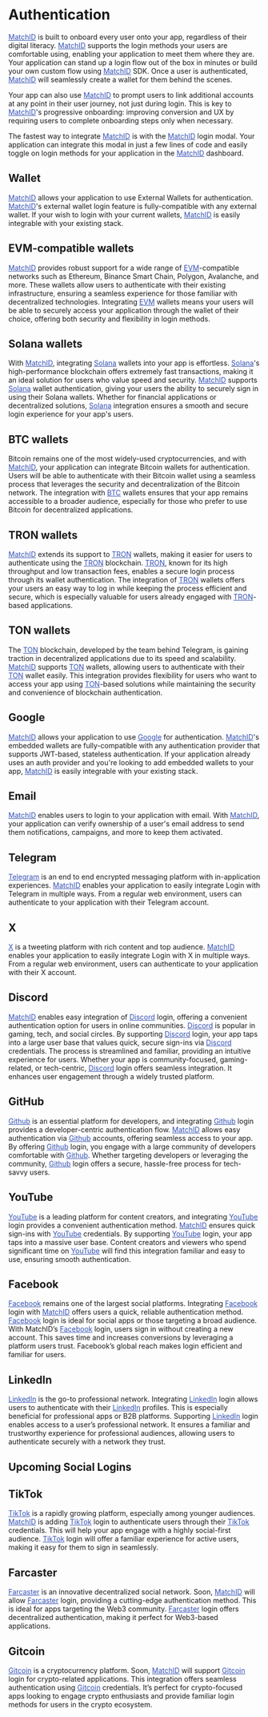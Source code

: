 # Authentication

<a href="https://developer.matchid.ai/dashboard/" style="color: #3451b2; text-decoration: underline;">MatchID</a> is built to onboard every user onto your app, regardless of their digital literacy. <a href="https://developer.matchid.ai/dashboard/" style="color: #3451b2; text-decoration: underline;">MatchID</a> supports the login methods your users are comfortable using, enabling your application to meet them where they are. Your application can stand up a login flow out of the box in minutes or build your own custom flow using <a href="https://developer.matchid.ai/dashboard/" style="color: #3451b2; text-decoration: underline;">MatchID</a> SDK. Once a user is authenticated, <a href="https://developer.matchid.ai/dashboard/" style="color: #3451b2; text-decoration: underline;">MatchID</a> will seamlessly create a wallet for them behind the scenes.

Your app can also use <a href="https://developer.matchid.ai/dashboard/" style="color: #3451b2; text-decoration: underline;">MatchID</a> to prompt users to link additional accounts at any point in their user journey, not just during login. This is key to <a href="https://developer.matchid.ai/dashboard/" style="color: #3451b2; text-decoration: underline;">MatchID</a>'s progressive onboarding: improving conversion and UX by requiring users to complete onboarding steps only when necessary.

The fastest way to integrate <a href="https://developer.matchid.ai/dashboard/" style="color: #3451b2; text-decoration: underline;">MatchID</a> is with the <a href="https://developer.matchid.ai/dashboard/" style="color: #3451b2; text-decoration: underline;">MatchID</a> login modal. Your application can integrate this modal in just a few lines of code and easily toggle on login methods for your application in the <a href="https://developer.matchid.ai/dashboard/" style="color: #3451b2; text-decoration: underline;">MatchID</a> dashboard.

## Wallet

<a href="https://developer.matchid.ai/dashboard/" style="color: #3451b2; text-decoration: underline;">MatchID</a> allows your application to use External Wallets for authentication. <a href="https://developer.matchid.ai/dashboard/" style="color: #3451b2; text-decoration: underline;">MatchID</a>'s external wallet login feature is fully-compatible with any external wallet. If your wish to login with your current wallets, <a href="https://developer.matchid.ai/dashboard/" style="color: #3451b2; text-decoration: underline;">MatchID</a> is easily integrable with your existing stack.

## EVM-compatible wallets
<a href="https://developer.matchid.ai/dashboard/" style="color: #3451b2; text-decoration: underline;">MatchID</a> provides robust support for a wide range of <a href="https://www.coinbase.com/learn/crypto-glossary/what-is-the-ethereum-virtual-machine" style="color: #3451b2; text-decoration: underline;">EVM</a>-compatible networks such as Ethereum, Binance Smart Chain, Polygon, Avalanche, and more. These wallets allow users to authenticate with their existing infrastructure, ensuring a seamless experience for those familiar with decentralized technologies. Integrating <a href="https://www.coinbase.com/learn/crypto-glossary/what-is-the-ethereum-virtual-machine" style="color: #3451b2; text-decoration: underline;">EVM</a> wallets means your users will be able to securely access your application through the wallet of their choice, offering both security and flexibility in login methods.

## Solana wallets
With <a href="https://developer.matchid.ai/dashboard/" style="color: #3451b2; text-decoration: underline;">MatchID</a>, integrating <a href="https://solana.com/wallets" style="color: #3451b2; text-decoration: underline;">Solana</a> wallets into your app is effortless. <a href="https://solana.com/wallets" style="color: #3451b2; text-decoration: underline;">Solana</a>'s high-performance blockchain offers extremely fast transactions, making it an ideal solution for users who value speed and security. <a href="https://developer.matchid.ai/dashboard/" style="color: #3451b2; text-decoration: underline;">MatchID</a> supports <a href="https://solana.com/wallets" style="color: #3451b2; text-decoration: underline;">Solana</a> wallet authentication, giving your users the ability to securely sign in using their Solana wallets. Whether for financial applications or decentralized solutions, <a href="https://solana.com/wallets" style="color: #3451b2; text-decoration: underline;">Solana</a> integration ensures a smooth and secure login experience for your app's users.

## BTC wallets
Bitcoin remains one of the most widely-used cryptocurrencies, and with <a href="https://developer.matchid.ai/dashboard/" style="color: #3451b2; text-decoration: underline;">MatchID</a>, your application can integrate Bitcoin wallets for authentication. Users will be able to authenticate with their Bitcoin wallet using a seamless process that leverages the security and decentralization of the Bitcoin network. The integration with <a href="https://help.coinbase.com/en/coinbase/getting-started/crypto-education/what-is-a-bitcoin-wallet" style="color: #3451b2; text-decoration: underline;">BTC</a> wallets ensures that your app remains accessible to a broader audience, especially for those who prefer to use Bitcoin for decentralized applications.

## TRON wallets
<a href="https://developer.matchid.ai/dashboard/" style="color: #3451b2; text-decoration: underline;">MatchID</a> extends its support to <a href="https://tron.network/wallet?lng=en" style="color: #3451b2; text-decoration: underline;">TRON</a> wallets, making it easier for users to authenticate using the <a href="https://tron.network/wallet?lng=en" style="color: #3451b2; text-decoration: underline;">TRON</a> blockchain. <a href="https://tron.network/wallet?lng=en" style="color: #3451b2; text-decoration: underline;">TRON</a>, known for its high throughput and low transaction fees, enables a secure login process through its wallet authentication. The integration of <a href="https://tron.network/wallet?lng=en" style="color: #3451b2; text-decoration: underline;">TRON</a> wallets offers your users an easy way to log in while keeping the process efficient and secure, which is especially valuable for users already engaged with <a href="https://tron.network/wallet?lng=en" style="color: #3451b2; text-decoration: underline;">TRON</a>-based applications.

## TON wallets
The <a href="https://ton.org/wallets?locale=en&pagination[limit]=-1" style="color: #3451b2; text-decoration: underline;">TON</a> blockchain, developed by the team behind Telegram, is gaining traction in decentralized applications due to its speed and scalability. <a href="https://developer.matchid.ai/dashboard/" style="color: #3451b2; text-decoration: underline;">MatchID</a> supports <a href="https://ton.org/wallets?locale=en&pagination[limit]=-1" style="color: #3451b2; text-decoration: underline;">TON</a> wallets, allowing users to authenticate with their <a href="https://ton.org/wallets?locale=en&pagination[limit]=-1" style="color: #3451b2; text-decoration: underline;">TON</a> wallet easily. This integration provides flexibility for users who want to access your app using <a href="https://ton.org/wallets?locale=en&pagination[limit]=-1" style="color: #3451b2; text-decoration: underline;">TON</a>-based solutions while maintaining the security and convenience of blockchain authentication.

## Google

<a href="https://developer.matchid.ai/dashboard/" style="color: #3451b2; text-decoration: underline;">MatchID</a> allows your application to use <a href="https://myaccount.google.com/?pli=1" style="color: #3451b2; text-decoration: underline;">Google</a> for authentication. <a href="https://developer.matchid.ai/dashboard/" style="color: #3451b2; text-decoration: underline;">MatchID</a>'s embedded wallets are fully-compatible with any authentication provider that supports JWT-based, stateless authentication. If your application already uses an auth provider and you're looking to add embedded wallets to your app, <a href="https://developer.matchid.ai/dashboard/" style="color: #3451b2; text-decoration: underline;">MatchID</a> is easily integrable with your existing stack.

## Email

<a href="https://developer.matchid.ai/dashboard/" style="color: #3451b2; text-decoration: underline;">MatchID</a> enables users to login to your application with email. With <a href="https://developer.matchid.ai/dashboard/" style="color: #3451b2; text-decoration: underline;">MatchID</a>, your application can verify ownership of a user's email address to send them notifications, campaigns, and more to keep them activated.

## Telegram
<a href="https://telegram.org/" style="color: #3451b2; text-decoration: underline;">Telegram</a> is an end to end encrypted messaging platform with in-application experiences. <a href="https://developer.matchid.ai/dashboard/" style="color: #3451b2; text-decoration: underline;">MatchID</a> enables your application to easily integrate Login with Telegram in multiple ways. From a regular web environment, users can authenticate to your application with their Telegram account.

## X
<a href="https://x.com/" style="color: #3451b2; text-decoration: underline;">X</a> is a tweeting platform with rich content and top audience. <a href="https://developer.matchid.ai/dashboard/" style="color: #3451b2; text-decoration: underline;">MatchID</a> enables your application to easily integrate Login with X in multiple ways. From a regular web environment, users can authenticate to your application with their X account.

## Discord

<a href="https://developer.matchid.ai/dashboard/" style="color: #3451b2; text-decoration: underline;">MatchID</a> enables easy integration of <a href="https://discord.com/" style="color: #3451b2; text-decoration: underline;">Discord</a> login, offering a convenient authentication option for users in online communities. <a href="https://discord.com/" style="color: #3451b2; text-decoration: underline;">Discord</a> is popular in gaming, tech, and social circles. By supporting <a href="https://discord.com/" style="color: #3451b2; text-decoration: underline;">Discord</a> login, your app taps into a large user base that values quick, secure sign-ins via <a href="https://discord.com/" style="color: #3451b2; text-decoration: underline;">Discord</a> credentials.
The process is streamlined and familiar, providing an intuitive experience for users. Whether your app is community-focused, gaming-related, or tech-centric, <a href="https://discord.com/" style="color: #3451b2; text-decoration: underline;">Discord</a> login offers seamless integration. It enhances user engagement through a widely trusted platform.

## GitHub

<a href="https://github.com/login" style="color: #3451b2; text-decoration: underline;">Github</a> is an essential platform for developers, and integrating <a href="https://github.com/login" style="color: #3451b2; text-decoration: underline;">Github</a> login provides a developer-centric authentication flow. <a href="https://developer.matchid.ai/dashboard/" style="color: #3451b2; text-decoration: underline;">MatchID</a> allows easy authentication via <a href="https://github.com/login" style="color: #3451b2; text-decoration: underline;">Github</a> accounts, offering seamless access to your app.
By offering <a href="https://github.com/login" style="color: #3451b2; text-decoration: underline;">Github</a> login, you engage with a large community of developers comfortable with <a href="https://github.com/login" style="color: #3451b2; text-decoration: underline;">Github</a>. Whether targeting developers or leveraging the community, <a href="https://github.com/login" style="color: #3451b2; text-decoration: underline;">Github</a> login offers a secure, hassle-free process for tech-savvy users.

## YouTube

<a href="https://www.youtube.com/" style="color: #3451b2; text-decoration: underline;">YouTube</a> is a leading platform for content creators, and integrating <a href="https://www.youtube.com/" style="color: #3451b2; text-decoration: underline;">YouTube</a> login provides a convenient authentication method. <a href="https://developer.matchid.ai/dashboard/" style="color: #3451b2; text-decoration: underline;">MatchID</a> ensures quick sign-ins with <a href="https://www.youtube.com/" style="color: #3451b2; text-decoration: underline;">YouTube</a> credentials.
By supporting <a href="https://www.youtube.com/" style="color: #3451b2; text-decoration: underline;">YouTube</a> login, your app taps into a massive user base. Content creators and viewers who spend significant time on <a href="https://www.youtube.com/" style="color: #3451b2; text-decoration: underline;">YouTube</a> will find this integration familiar and easy to use, ensuring smooth authentication.

## Facebook

<a href="https://www.facebook.com/" style="color: #3451b2; text-decoration: underline;">Facebook</a> remains one of the largest social platforms. Integrating <a href="https://www.facebook.com/" style="color: #3451b2; text-decoration: underline;">Facebook</a> login with <a href="https://developer.matchid.ai/dashboard/" style="color: #3451b2; text-decoration: underline;">MatchID</a> offers users a quick, reliable authentication method. <a href="https://www.facebook.com/" style="color: #3451b2; text-decoration: underline;">Facebook</a> login is ideal for social apps or those targeting a broad audience.
With MatchID’s <a href="https://www.facebook.com/" style="color: #3451b2; text-decoration: underline;">Facebook</a> login, users sign in without creating a new account. This saves time and increases conversions by leveraging a platform users trust. Facebook’s global reach makes login efficient and familiar for users.

## LinkedIn

<a href="https://www.linkedin.com/login" style="color: #3451b2; text-decoration: underline;">LinkedIn</a> is the go-to professional network. Integrating <a href="https://www.linkedin.com/login" style="color: #3451b2; text-decoration: underline;">LinkedIn</a> login allows users to authenticate with their <a href="https://www.linkedin.com/login" style="color: #3451b2; text-decoration: underline;">LinkedIn</a> profiles. This is especially beneficial for professional apps or B2B platforms.
Supporting <a href="https://www.linkedin.com/login" style="color: #3451b2; text-decoration: underline;">LinkedIn</a> login enables access to a user’s professional network. It ensures a familiar and trustworthy experience for professional audiences, allowing users to authenticate securely with a network they trust.

## Upcoming Social Logins

## TikTok

<a href="https://www.tiktok.com/explore" style="color: #3451b2; text-decoration: underline;">TikTok</a> is a rapidly growing platform, especially among younger audiences. <a href="https://developer.matchid.ai/dashboard/" style="color: #3451b2; text-decoration: underline;">MatchID</a> is adding <a href="https://www.tiktok.com/explore" style="color: #3451b2; text-decoration: underline;">TikTok</a> login to authenticate users through their <a href="https://www.tiktok.com/explore" style="color: #3451b2; text-decoration: underline;">TikTok</a> credentials.
This will help your app engage with a highly social-first audience. <a href="https://www.tiktok.com/explore" style="color: #3451b2; text-decoration: underline;">TikTok</a> login will offer a familiar experience for active users, making it easy for them to sign in seamlessly.

## Farcaster

<a href="https://www.farcaster.xyz/" style="color: #3451b2; text-decoration: underline;">Farcaster</a> is an innovative decentralized social network. Soon, <a href="https://developer.matchid.ai/dashboard/" style="color: #3451b2; text-decoration: underline;">MatchID</a> will allow <a href="https://www.farcaster.xyz/" style="color: #3451b2; text-decoration: underline;">Farcaster</a> login, providing a cutting-edge authentication method.
This is ideal for apps targeting the Web3 community. <a href="https://www.farcaster.xyz/" style="color: #3451b2; text-decoration: underline;">Farcaster</a> login offers decentralized authentication, making it perfect for Web3-based applications.

## Gitcoin

<a href="https://www.gitcoin.co/" style="color: #3451b2; text-decoration: underline;">Gitcoin</a> is a cryptocurrency platform. Soon, <a href="https://developer.matchid.ai/dashboard/" style="color: #3451b2; text-decoration: underline;">MatchID</a> will support <a href="https://www.gitcoin.co/" style="color: #3451b2; text-decoration: underline;">Gitcoin</a> login for crypto-related applications.
This integration offers seamless authentication using <a href="https://www.gitcoin.co/" style="color: #3451b2; text-decoration: underline;">Gitcoin</a> credentials. It’s perfect for crypto-focused apps looking to engage crypto enthusiasts and provide familiar login methods for users in the crypto ecosystem.